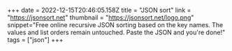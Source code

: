 +++
date = 2022-12-15T20:46:05.158Z
title = "JSON sort"
link = "https://jsonsort.net"
thumbnail = "https://jsonsort.net/logo.png"
snippet="Free online recursive JSON sorting based on the key names. The values and list orders remain untouched. Paste the JSON and you're done!"
tags = ["json"]
+++
